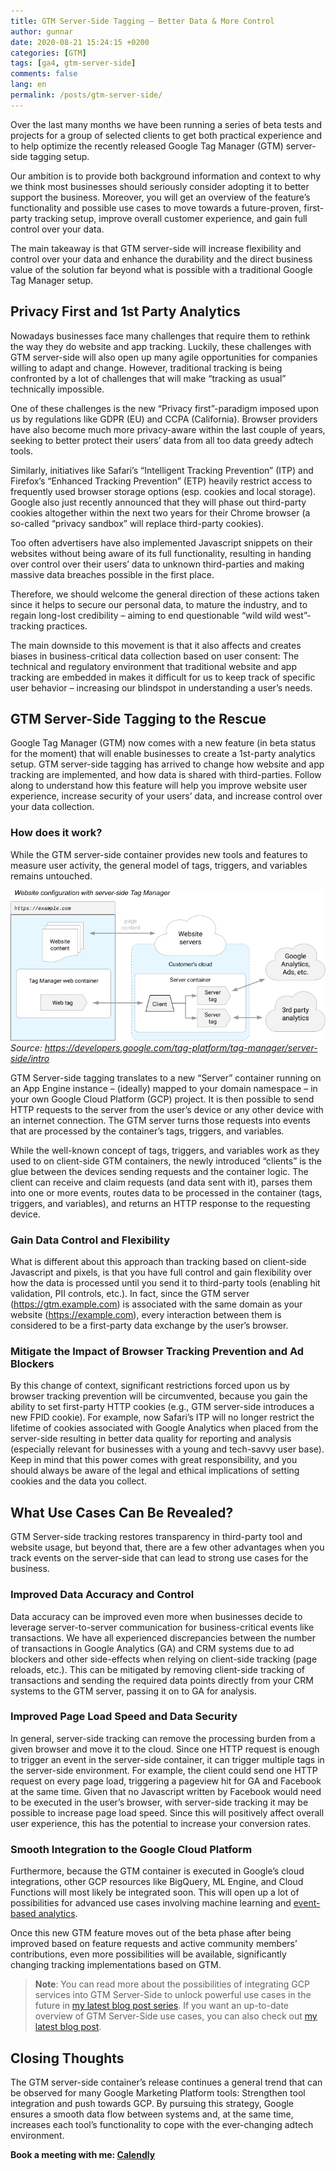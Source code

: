 ```yaml
---
title: GTM Server-Side Tagging – Better Data & More Control
author: gunnar
date: 2020-08-21 15:24:15 +0200
categories: [GTM]
tags: [ga4, gtm-server-side]
comments: false
lang: en
permalink: /posts/gtm-server-side/
---
```


Over the last many months we have been running a series of beta tests and projects for a group of selected clients to get both practical experience and to help optimize the recently released Google Tag Manager (GTM) server-side tagging setup.

Our ambition is to provide both background information and context to why we think most businesses should seriously consider adopting it to better support the business. Moreover, you will get an overview of the feature’s functionality and possible use cases to move towards a future-proven, first-party tracking setup, improve overall customer experience, and gain full control over your data.

The main takeaway is that GTM server-side will increase flexibility and control over your data and enhance the durability and the direct business value of the solution far beyond what is possible with a traditional Google Tag Manager setup.

## Privacy First and 1st Party Analytics

Nowadays businesses face many challenges that require them to rethink the way they do website and app tracking. Luckily, these challenges with GTM server-side will also open up many agile opportunities for companies willing to adapt and change. However, traditional tracking is being confronted by a lot of challenges that will make “tracking as usual” technically impossible.

One of these challenges is the new “Privacy first”-paradigm imposed upon us by regulations like GDPR (EU) and CCPA (California). Browser providers have also become much more privacy-aware within the last couple of years, seeking to better protect their users’ data from all too data greedy adtech tools.

Similarly, initiatives like Safari’s “Intelligent Tracking Prevention” (ITP) and Firefox’s “Enhanced Tracking Prevention” (ETP) heavily restrict access to frequently used browser storage options (esp. cookies and local storage). Google also just recently announced that they will phase out third-party cookies altogether within the next two years for their Chrome browser (a so-called “privacy sandbox” will replace third-party cookies).

Too often advertisers have also implemented Javascript snippets on their websites without being aware of its full functionality, resulting in handing over control over their users’ data to unknown third-parties and making massive data breaches possible in the first place.

Therefore, we should welcome the general direction of these actions taken since it helps to secure our personal data, to mature the industry, and to regain long-lost credibility – aiming to end questionable “wild wild west”-tracking practices.

The main downside to this movement is that it also affects and creates biases in business-critical data collection based on user consent: The technical and regulatory environment that traditional website and app tracking are embedded in makes it difficult for us to keep track of specific user behavior – increasing our blindspot in understanding a user’s needs.

## GTM Server-Side Tagging to the Rescue

Google Tag Manager (GTM) now comes with a new feature (in beta status for the moment) that will enable businesses to create a 1st-party analytics setup. GTM server-side tagging has arrived to change how website and app tracking are implemented, and how data is shared with third-parties. Follow along to understand how this feature will help you improve website user experience, increase security of your users’ data, and increase control over your data collection.

### How does it work?

While the GTM server-side container provides new tools and features to measure user activity, the general model of tags, triggers, and variables remains untouched.

![gtm-server-side-architecture](/assets/img/gtm-server-side/server-side-tagging.png)
_Source: https://developers.google.com/tag-platform/tag-manager/server-side/intro_

GTM Server-side tagging translates to a new “Server” container running on an App Engine instance – (ideally) mapped to your domain namespace – in your own Google Cloud Platform (GCP) project. It is then possible to send HTTP requests to the server from the user’s device or any other device with an internet connection. The GTM server turns those requests into events that are processed by the container’s tags, triggers, and variables.

While the well-known concept of tags, triggers, and variables work as they used to on client-side GTM containers, the newly introduced “clients” is the glue between the devices sending requests and the container logic. The client can receive and claim requests (and data sent with it), parses them into one or more events, routes data to be processed in the container (tags, triggers, and variables), and returns an HTTP response to the requesting device.

### Gain Data Control and Flexibility

What is different about this approach than tracking based on client-side Javascript and pixels, is that you have full control and gain flexibility over how the data is processed until you send it to third-party tools (enabling hit validation, PII controls, etc.). In fact, since the GTM server (https://gtm.example.com) is associated with the same domain as your website (https://example.com), every interaction between them is considered to be a first-party data exchange by the user’s browser.

### Mitigate the Impact of Browser Tracking Prevention and Ad Blockers

By this change of context, significant restrictions forced upon us by browser tracking prevention will be circumvented, because you gain the ability to set first-party HTTP cookies (e.g., GTM server-side introduces a new FPID cookie). For example, now Safari’s ITP will no longer restrict the lifetime of cookies associated with Google Analytics when placed from the server-side resulting in better data quality for reporting and analysis (especially relevant for businesses with a young and tech-savvy user base). Keep in mind that this power comes with great responsibility, and you should always be aware of the legal and ethical implications of setting cookies and the data you collect.

## What Use Cases Can Be Revealed?

GTM Server-side tracking restores transparency in third-party tool and website usage, but beyond that, there are a few other advantages when you track events on the server-side that can lead to strong use cases for the business.

### Improved Data Accuracy and Control

Data accuracy can be improved even more when businesses decide to leverage server-to-server communication for business-critical events like transactions. We have all experienced discrepancies between the number of transactions in Google Analytics (GA) and CRM systems due to ad blockers and other side-effects when relying on client-side tracking (page reloads, etc.). This can be mitigated by removing client-side tracking of transactions and sending the required data points directly from your CRM systems to the GTM server, passing it on to GA for analysis.

### Improved Page Load Speed and Data Security

In general, server-side tracking can remove the processing burden from a given browser and move it to the cloud. Since one HTTP request is enough to trigger an event in the server-side container, it can trigger multiple tags in the server-side environment. For example, the client could send one HTTP request on every page load, triggering a pageview hit for GA and Facebook at the same time. Given that no Javascript written by Facebook would need to be executed in the user’s browser, with server-side tracking it may be possible to increase page load speed. Since this will positively affect overall user experience, this has the potential to increase your conversion rates.

### Smooth Integration to the Google Cloud Platform

Furthermore, because the GTM container is executed in Google’s cloud integrations, other GCP resources like BigQuery, ML Engine, and Cloud Functions will most likely be integrated soon. This will open up a lot of possibilities for advanced use cases involving machine learning and [event-based analytics](https://gunnargriese.com/posts/ga4-the-cdp-you-didnt-know-you-had/).

Once this new GTM feature moves out of the beta phase after being improved based on feature requests and active community members’ contributions, even more possibilities will be available, significantly changing tracking implementations based on GTM.

> **Note**: You can read more about the possibilities of integrating GCP services into GTM Server-Side to unlock powerful use cases in the future in [my latest blog post series](https://gunnargriese.com/posts/gtm-server-side-firestore-integrations/). If you want an up-to-date overview of GTM Server-Side use cases, you can also check out [my latest blog post](https://gunnargriese.com/posts/gtm-server-side-use-cases/).

## Closing Thoughts

The GTM server-side container’s release continues a general trend that can be observed for many Google Marketing Platform tools: Strengthen tool integration and push towards GCP. By pursuing this strategy, Google ensures a smooth data flow between systems and, at the same time, increases each tool’s functionality to cope with the ever-changing adtech environment.

**Book a meeting with me: [Calendly](https://calendly.com/gunnar-griese-gg/30min)**